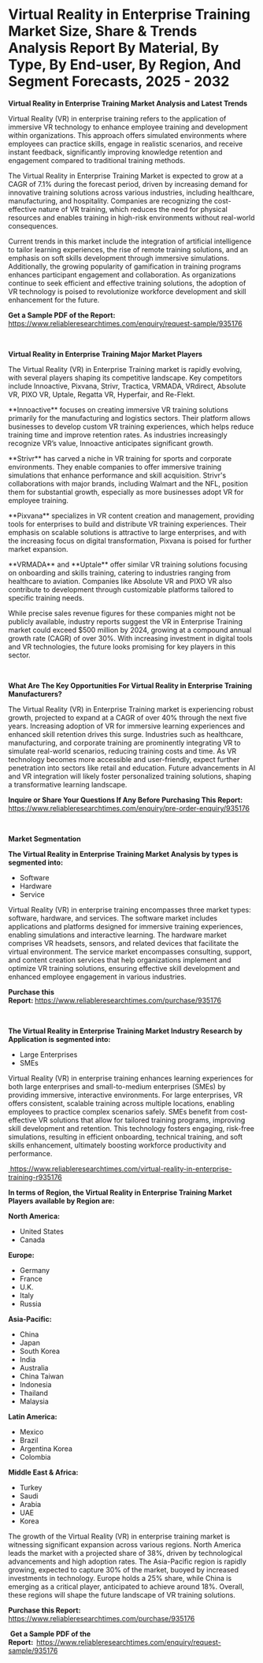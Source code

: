 <p><h1>Virtual Reality in Enterprise Training Market Size, Share & Trends Analysis Report By Material, By Type, By End-user, By Region, And Segment Forecasts, 2025 - 2032</h1></p><p><strong>Virtual Reality in Enterprise Training Market Analysis and Latest Trends</strong></p>
<p><p>Virtual Reality (VR) in enterprise training refers to the application of immersive VR technology to enhance employee training and development within organizations. This approach offers simulated environments where employees can practice skills, engage in realistic scenarios, and receive instant feedback, significantly improving knowledge retention and engagement compared to traditional training methods.</p><p>The Virtual Reality in Enterprise Training Market is expected to grow at a CAGR of 7.1% during the forecast period, driven by increasing demand for innovative training solutions across various industries, including healthcare, manufacturing, and hospitality. Companies are recognizing the cost-effective nature of VR training, which reduces the need for physical resources and enables training in high-risk environments without real-world consequences.</p><p>Current trends in this market include the integration of artificial intelligence to tailor learning experiences, the rise of remote training solutions, and an emphasis on soft skills development through immersive simulations. Additionally, the growing popularity of gamification in training programs enhances participant engagement and collaboration. As organizations continue to seek efficient and effective training solutions, the adoption of VR technology is poised to revolutionize workforce development and skill enhancement for the future.</p></p>
<p><strong>Get a Sample PDF of the Report:&nbsp;</strong> <a href="https://www.reliableresearchtimes.com/enquiry/request-sample/935176?utm_campaign=3099&utm_medium=2&utm_source=Github&utm_content=ia&utm_term=18042025&utm_id=virtual-reality-in-enterprise-training">https://www.reliableresearchtimes.com/enquiry/request-sample/935176</a></p>
<p>&nbsp;</p>
<p><strong>Virtual Reality in Enterprise Training Major Market Players</strong></p>
<p><p>The Virtual Reality (VR) in Enterprise Training market is rapidly evolving, with several players shaping its competitive landscape. Key competitors include Innoactive, Pixvana, Strivr, Tractica, VRMADA, VRdirect, Absolute VR, PIXO VR, Uptale, Regatta VR, Hyperfair, and Re-Flekt.</p><p>**Innoactive** focuses on creating immersive VR training solutions primarily for the manufacturing and logistics sectors. Their platform allows businesses to develop custom VR training experiences, which helps reduce training time and improve retention rates. As industries increasingly recognize VR’s value, Innoactive anticipates significant growth.</p><p>**Strivr** has carved a niche in VR training for sports and corporate environments. They enable companies to offer immersive training simulations that enhance performance and skill acquisition. Strivr's collaborations with major brands, including Walmart and the NFL, position them for substantial growth, especially as more businesses adopt VR for employee training.</p><p>**Pixvana** specializes in VR content creation and management, providing tools for enterprises to build and distribute VR training experiences. Their emphasis on scalable solutions is attractive to large enterprises, and with the increasing focus on digital transformation, Pixvana is poised for further market expansion.</p><p>**VRMADA** and **Uptale** offer similar VR training solutions focusing on onboarding and skills training, catering to industries ranging from healthcare to aviation. Companies like Absolute VR and PIXO VR also contribute to development through customizable platforms tailored to specific training needs.</p><p>While precise sales revenue figures for these companies might not be publicly available, industry reports suggest the VR in Enterprise Training market could exceed $500 million by 2024, growing at a compound annual growth rate (CAGR) of over 30%. With increasing investment in digital tools and VR technologies, the future looks promising for key players in this sector.</p></p>
<p>&nbsp;</p>
<p><strong>What Are The Key Opportunities For Virtual Reality in Enterprise Training Manufacturers?</strong></p>
<p><p>The Virtual Reality (VR) in Enterprise Training market is experiencing robust growth, projected to expand at a CAGR of over 40% through the next five years. Increasing adoption of VR for immersive learning experiences and enhanced skill retention drives this surge. Industries such as healthcare, manufacturing, and corporate training are prominently integrating VR to simulate real-world scenarios, reducing training costs and time. As VR technology becomes more accessible and user-friendly, expect further penetration into sectors like retail and education. Future advancements in AI and VR integration will likely foster personalized training solutions, shaping a transformative learning landscape.</p></p>
<p><strong>Inquire or Share Your Questions If Any Before Purchasing This Report:</strong> <a href="https://www.reliableresearchtimes.com/enquiry/pre-order-enquiry/935176?utm_campaign=3099&utm_medium=2&utm_source=Github&utm_content=ia&utm_term=18042025&utm_id=virtual-reality-in-enterprise-training">https://www.reliableresearchtimes.com/enquiry/pre-order-enquiry/935176</a></p>
<p>&nbsp;</p>
<p><strong>Market Segmentation</strong></p>
<p><strong>The Virtual Reality in Enterprise Training Market Analysis by types is segmented into:</strong></p>
<p><ul><li>Software</li><li>Hardware</li><li>Service</li></ul></p>
<p><p>Virtual Reality (VR) in enterprise training encompasses three market types: software, hardware, and services. The software market includes applications and platforms designed for immersive training experiences, enabling simulations and interactive learning. The hardware market comprises VR headsets, sensors, and related devices that facilitate the virtual environment. The service market encompasses consulting, support, and content creation services that help organizations implement and optimize VR training solutions, ensuring effective skill development and enhanced employee engagement in various industries.</p></p>
<p><strong>Purchase this Report:&nbsp;</strong><a href="https://www.reliableresearchtimes.com/purchase/935176?utm_campaign=3099&utm_medium=2&utm_source=Github&utm_content=ia&utm_term=18042025&utm_id=virtual-reality-in-enterprise-training">https://www.reliableresearchtimes.com/purchase/935176</a></p>
<p>&nbsp;</p>
<p><strong>The Virtual Reality in Enterprise Training Market Industry Research by Application is segmented into:</strong></p>
<p><ul><li>Large Enterprises</li><li>SMEs</li></ul></p>
<p><p>Virtual Reality (VR) in enterprise training enhances learning experiences for both large enterprises and small-to-medium enterprises (SMEs) by providing immersive, interactive environments. For large enterprises, VR offers consistent, scalable training across multiple locations, enabling employees to practice complex scenarios safely. SMEs benefit from cost-effective VR solutions that allow for tailored training programs, improving skill development and retention. This technology fosters engaging, risk-free simulations, resulting in efficient onboarding, technical training, and soft skills enhancement, ultimately boosting workforce productivity and performance.</p></p>
<p><a href="https://www.reliableresearchtimes.com/virtual-reality-in-enterprise-training-r935176?utm_campaign=3099&utm_medium=2&utm_source=Github&utm_content=ia&utm_term=18042025&utm_id=virtual-reality-in-enterprise-training">&nbsp;https://www.reliableresearchtimes.com/virtual-reality-in-enterprise-training-r935176</a></p>
<p><strong>In terms of Region, the Virtual Reality in Enterprise Training Market Players available by Region are:</strong></p>
<p>
    <p> <strong> North America: </strong>
        <ul>
            <li>United States</li>
            <li>Canada</li>
        </ul>
        </p> 
    <p> <strong> Europe: </strong>
        <ul>
            <li>Germany</li>
            <li>France</li>
            <li>U.K.</li>
            <li>Italy</li>
            <li>Russia</li>
        </ul>
        </p> 
    <p> <strong> Asia-Pacific: </strong>
        <ul>
            <li>China</li>
            <li>Japan</li>
            <li>South Korea</li>
            <li>India</li>
            <li>Australia</li>
            <li>China Taiwan</li>
            <li>Indonesia</li>
            <li>Thailand</li>
            <li>Malaysia</li>
        </ul>
        </p> 
    <p> <strong> Latin America: </strong>
        <ul>
            <li>Mexico</li>
            <li>Brazil</li>
            <li>Argentina Korea</li>
            <li>Colombia</li>
        </ul>
        </p> 
    <p> <strong> Middle East & Africa: </strong>
        <ul>
            <li>Turkey</li>
            <li>Saudi</li>
            <li>Arabia</li>
            <li>UAE</li>
            <li>Korea</li>
        </ul>
    </p>
    </p>
<p><p>The growth of the Virtual Reality (VR) in enterprise training market is witnessing significant expansion across various regions. North America leads the market with a projected share of 38%, driven by technological advancements and high adoption rates. The Asia-Pacific region is rapidly growing, expected to capture 30% of the market, buoyed by increased investments in technology. Europe holds a 25% share, while China is emerging as a critical player, anticipated to achieve around 18%. Overall, these regions will shape the future landscape of VR training solutions.</p></p>
<p><strong>Purchase this Report: </strong><a href="https://www.reliableresearchtimes.com/purchase/935176?utm_campaign=3099&utm_medium=2&utm_source=Github&utm_content=ia&utm_term=18042025&utm_id=virtual-reality-in-enterprise-training">https://www.reliableresearchtimes.com/purchase/935176</a></p>
<p>&nbsp;<strong>Get a Sample PDF of the Report:&nbsp;&nbsp;</strong><a href="https://www.reliableresearchtimes.com/enquiry/request-sample/935176?utm_campaign=3099&utm_medium=2&utm_source=Github&utm_content=ia&utm_term=18042025&utm_id=virtual-reality-in-enterprise-training">https://www.reliableresearchtimes.com/enquiry/request-sample/935176</a></p>
<p><strong></strong></p>
<p><p></p><p></p><p></p></p>